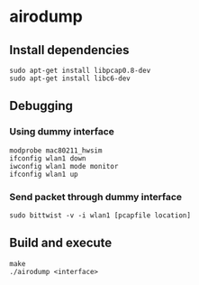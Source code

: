 # airodump
## Install dependencies
``` 
sudo apt-get install libpcap0.8-dev
sudo apt-get install libc6-dev
```

## Debugging

### Using dummy interface
```
modprobe mac80211_hwsim
ifconfig wlan1 down
iwconfig wlan1 mode monitor
ifconfig wlan1 up
```

### Send packet through dummy interface
```
sudo bittwist -v -i wlan1 [pcapfile location]
```


## Build and execute
```
make
./airodump <interface>
```